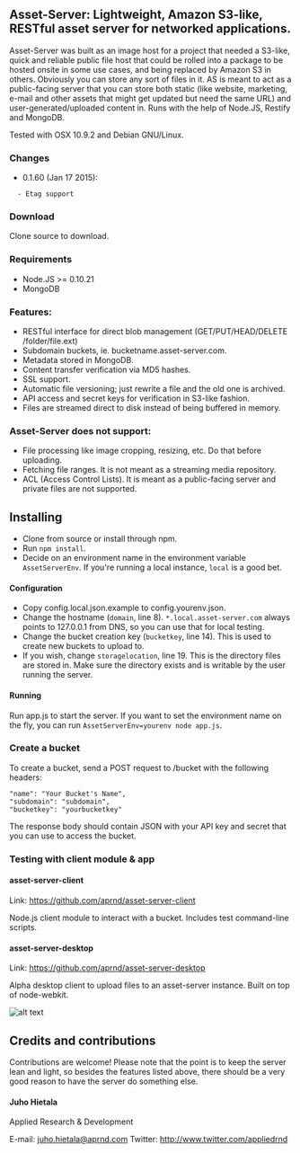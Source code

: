 ## Asset-Server: Lightweight, Amazon S3-like, RESTful asset server for networked applications.

Asset-Server was built as an image host for a project that needed a S3-like, quick and reliable public file host that could be rolled into a package to be hosted onsite in some use cases, and being replaced by Amazon S3 in others. Obviously you can store any sort of files in it. AS is meant to act as a public-facing server that you can store both static (like website, marketing, e-mail and other assets that might get updated but need the same URL) and user-generated/uploaded content in. Runs with the help of Node.JS, Restify and MongoDB.

Tested with OSX 10.9.2 and Debian GNU/Linux.

### Changes

- 0.1.60 (Jan 17 2015):
```
  - Etag support
```

### Download

Clone source to download.

### Requirements

- Node.JS >= 0.10.21
- MongoDB

### Features:

- RESTful interface for direct blob management (GET/PUT/HEAD/DELETE /folder/file.ext)
- Subdomain buckets, ie. bucketname.asset-server.com.
- Metadata stored in MongoDB.
- Content transfer verification via MD5 hashes.
- SSL support.
- Automatic file versioning; just rewrite a file and the old one is archived.
- API access and secret keys for verification in S3-like fashion.
- Files are streamed direct to disk instead of being buffered in memory.

### Asset-Server does not support:

- File processing like image cropping, resizing, etc. Do that before uploading.
- Fetching file ranges. It is not meant as a streaming media repository.
- ACL (Access Control Lists). It is meant as a public-facing server and private files are not supported.

## Installing

- Clone from source or install through npm.
- Run `npm install`.
- Decide on an environment name in the environment variable `AssetServerEnv`. If you're running a local instance, `local` is a good bet.

#### Configuration

- Copy config.local.json.example to config.yourenv.json.
- Change the hostname (`domain`, line 8). `*.local.asset-server.com` always points to 127.0.0.1 from DNS, so you can use that for local testing.
- Change the bucket creation key (`bucketkey`, line 14). This is used to create new buckets to upload to.
- If you wish, change `storagelocation`, line 19. This is the directory files are stored in. Make sure the directory exists and is writable by the user running the server.

#### Running

Run app.js to start the server. If you want to set the environment name on the fly, you can run `AssetServerEnv=yourenv node app.js`.

### Create a bucket

To create a bucket, send a POST request to /bucket with the following headers:

```
"name": "Your Bucket's Name",
"subdomain": "subdomain",
"bucketkey": "yourbucketkey"
```

The response body should contain JSON with your API key and secret that you can use to access the bucket.

### Testing with client module & app

#### asset-server-client
Link: https://github.com/aprnd/asset-server-client

Node.js client module to interact with a bucket. Includes test command-line scripts.

#### asset-server-desktop
Link: https://github.com/aprnd/asset-server-desktop

Alpha desktop client to upload files to an asset-server instance. Built on top of node-webkit.

![alt text](http://tester.asset-server.com/asset-server-desktop-a.png  "Screenshot")

## Credits and contributions

Contributions are welcome! Please note that the point is to keep the server lean and light, so besides the features listed above, there should be a very good reason to have the server do something else.

#### Juho Hietala
Applied Research & Development

E-mail: juho.hietala@aprnd.com
Twitter: http://www.twitter.com/appliedrnd
